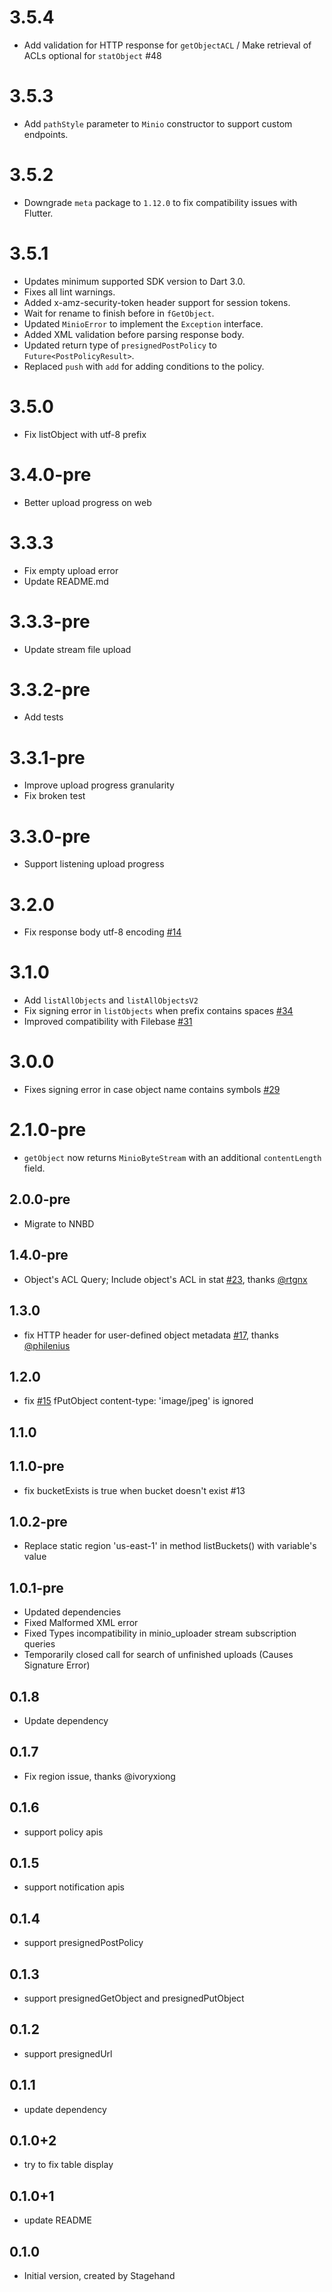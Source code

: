 # 3.5.4

- Add validation for HTTP response for `getObjectACL` / Make retrieval of ACLs optional for `statObject` #48

# 3.5.3

- Add `pathStyle` parameter to `Minio` constructor to support custom endpoints.

# 3.5.2

- Downgrade `meta` package to `1.12.0` to fix compatibility issues with Flutter.

# 3.5.1

- Updates minimum supported SDK version to Dart 3.0.
- Fixes all lint warnings.
- Added x-amz-security-token header support for session tokens.
- Wait for rename to finish before in `fGetObject`.
- Updated `MinioError` to implement the `Exception` interface.
- Added XML validation before parsing response body.
- Updated return type of `presignedPostPolicy` to `Future<PostPolicyResult>`.
- Replaced `push` with `add` for adding conditions to the policy.

# 3.5.0

- Fix listObject with utf-8 prefix

# 3.4.0-pre

- Better upload progress on web

# 3.3.3

- Fix empty upload error
- Update README.md

# 3.3.3-pre

- Update stream file upload

# 3.3.2-pre

- Add tests

# 3.3.1-pre

- Improve upload progress granularity
- Fix broken test

# 3.3.0-pre

- Support listening upload progress

# 3.2.0

- Fix response body utf-8 encoding [#14]

# 3.1.0

- Add `listAllObjects` and `listAllObjectsV2`
- Fix signing error in `listObjects` when prefix contains spaces [#34]
- Improved compatibility with Filebase [#31]

# 3.0.0

- Fixes signing error in case object name contains symbols [#29]

# 2.1.0-pre

- `getObject` now returns `MinioByteStream` with an additional `contentLength` field.

## 2.0.0-pre

- Migrate to NNBD

## 1.4.0-pre

- Object's ACL Query; Include object's ACL in stat [#23](https://github.com/xtyxtyx/minio-dart/pull/23), thanks [@rtgnx](https://github.com/rtgnx)

## 1.3.0

- fix HTTP header for user-defined object metadata [#17](https://github.com/xtyxtyx/minio-dart/issues/17), thanks [@philenius](https://github.com/philenius)

## 1.2.0

- fix [#15](https://github.com/xtyxtyx/minio-dart/issues/15) fPutObject content-type: 'image/jpeg' is ignored

## 1.1.0

## 1.1.0-pre

- fix bucketExists is true when bucket doesn't exist #13

## 1.0.2-pre

- Replace static region 'us-east-1' in method listBuckets() with variable's value

## 1.0.1-pre

- Updated dependencies
- Fixed Malformed XML error
- Fixed Types incompatibility in minio_uploader stream subscription queries
- Temporarily closed call for search of unfinished uploads (Causes Signature Error)

## 0.1.8

- Update dependency

## 0.1.7

- Fix region issue, thanks @ivoryxiong

## 0.1.6

- support policy apis

## 0.1.5

- support notification apis

## 0.1.4

- support presignedPostPolicy

## 0.1.3

- support presignedGetObject and presignedPutObject

## 0.1.2

- support presignedUrl

## 0.1.1

- update dependency

## 0.1.0+2

- try to fix table display

## 0.1.0+1

- update README

## 0.1.0

- Initial version, created by Stagehand

[#34]: https://github.com/xtyxtyx/minio-dart/issues/34
[#31]: https://github.com/xtyxtyx/minio-dart/issues/31
[#29]: https://github.com/xtyxtyx/minio-dart/issues/29
[#14]: https://github.com/xtyxtyx/minio-dart/issues/14
